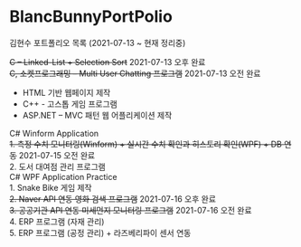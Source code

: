 # BlancBunnyPortPolio
김현수 포트폴리오 목록 (2021-07-13 ~ 현재 정리중)

~~C – Linked-List + Selection Sort~~ 2021-07-13 오후 완료   
~~C, 소켓프로그래밍 – Multi User Chatting 프로그램~~ 2021-07-13 오전 완료   
+ HTML 기반 웹페이지 제작     
+ C++ - 고스톱 게임 프로그램   
+ ASP.NET – MVC 패턴 웹 어플리케이션 제작   
   
C# Winform Application   
	~~1. 측정 수치 모니터링(Winform) + 실시간 수치 확인과 히스토리 확인(WPF) + DB 연동~~ 2021-07-15 오전 완료   
	2. 도서 대여점 관리 프로그램   
C# WPF Application Practice   
	1. Snake Bike 게임 제작   
	~~2. Naver API 연동 영화 검색 프로그램~~ 2021-07-16 오후 완료   
	~~3. 공공기관 API 연동 미세먼지 모니터링 프로그램~~ 2021-07-16 오전 완료   
	4. ERP 프로그램 (자재 관리)   
	5. ERP 프로그램 (공정 관리) + 라즈베리파이 센서 연동   
